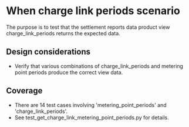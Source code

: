 # When charge link periods scenario

The purpose is to test that the settlement reports data product view charge_link_periods returns the expected data.

## Design considerations

- Verify that various combinations of charge_link_periods and metering point periods produce the correct view data.

## Coverage

- There are 14 test cases involving 'metering_point_periods' and 'charge_link_periods'.
- See test_get_charge_link_metering_point_periods.py for details.

```
